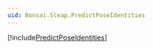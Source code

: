 ```yaml
---
uid: Bonsai.Sleap.PredictPoseIdentities
---
```


[!include[PredictPoseIdentities](~/articles/sleap-predictposeidentities.md)]

